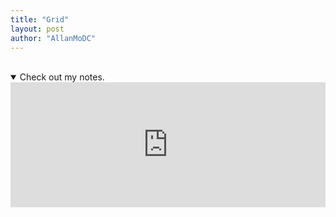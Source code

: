 ```yaml
---
title: "Grid"
layout: post
author: "AllanMoDC"
---
```


<br />
<details open>
<summary>Check out my notes.</summary>
<iframe src="https://allanmodc.github.io/cfd" 
        onload='javascript:(function(o){o.style.height=o.contentWindow.document.body.offsetHeight+"px";}(this));' 
        style="height:200px;
               width:100%;
               border:none;
               overflow:hidden;"
        open=false
        scrolling="no">
</iframe>
</details>
